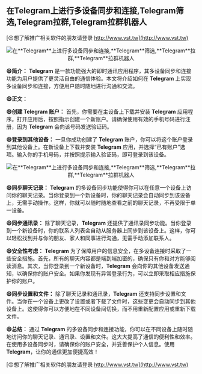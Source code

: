 ## **在**Telegram**上进行多设备同步和连接,**Telegram**筛选,**Telegram**拉群,**Telegram**拉群机器人**

[😍想了解推广相关软件的朋友请登录 http://www.vst.tw](http://www.vst.tw)

 <center><img src="https://vst.tw/MP4/tuiguang/png/0.png" alt="在**Telegram**上进行多设备同步和连接,**Telegram**筛选,**Telegram**拉群,**Telegram**拉群机器人"></center>

**😄简介：**
**Telegram** 是一款功能强大的即时通讯应用程序，其多设备同步和连接功能为用户提供了更灵活自由的通信体验。本文将介绍如何在 **Telegram** 上实现多设备同步和连接，方便用户随时随地进行沟通和交流。

**😄正文：**

**😄创建 **Telegram** 账户：**
首先，你需要在主设备上下载并安装 **Telegram** 应用程序。打开应用后，按照指示创建一个新账户。请确保使用有效的手机号码进行注册，因为 **Telegram** 会向该号码发送验证码。

**😄登录到其他设备：**
一旦你成功创建了 **Telegram** 账户，你可以将这个账户登录到其他设备上。在新设备上下载并安装 **Telegram** 应用，并选择“已有账户”选项。输入你的手机号码，并按照提示输入验证码，即可登录到该设备。

 <center><img src="https://vst.tw/MP4/tuiguang/png/5.png" alt="在**Telegram**上进行多设备同步和连接,**Telegram**筛选,**Telegram**拉群,**Telegram**拉群机器人"></center>

**😄同步聊天记录：**
**Telegram** 的多设备同步功能使得你可以在任意一个设备上访问你的聊天记录。当你登录到一个新设备时，你的聊天记录会自动同步到该设备上，无需手动操作。这样，你就可以随时随地查看之前的聊天记录，不再受限于单一设备。

**😄同步通讯录：**
除了聊天记录，**Telegram** 还提供了通讯录同步功能。当你登录到一个新设备时，你的联系人列表会自动从服务器上同步到该设备上。这样，你可以轻松找到并与你的朋友、家人和同事进行沟通，无需手动添加联系人。

**😄安全性考虑：**
**Telegram** 为了保障用户的信息安全，在多设备连接时采取了一些安全措施。首先，所有的聊天内容都是端到端加密的，确保只有你和对方能够阅读消息。其次，当你登录到一个新设备时，**Telegram** 会向你的其他设备发送通知，以确保你的账户安全。如果你发现有异常登录行为，可以立即采取相应措施保护你的账户。

**😄同步设置和文件：**
除了聊天记录和通讯录，**Telegram** 还支持同步设置和文件。当你在一个设备上更改了设置或者下载了文件时，这些变更会自动同步到其他设备上。这使得你可以方便地在不同设备间切换，而不用重新配置应用或重新下载文件。

**😄总结：**
通过 **Telegram** 的多设备同步和连接功能，你可以在不同设备上随时随地访问你的聊天记录、通讯录、设置和文件。这大大提高了通信的便利性和效率。在使用多设备同步时，请确保你的账户安全，并妥善保护个人信息。使用 **Telegram**，让你的通信更加便捷高效！

[😍想了解推广相关软件的朋友请登录 http://www.vst.tw](http://www.vst.tw)




